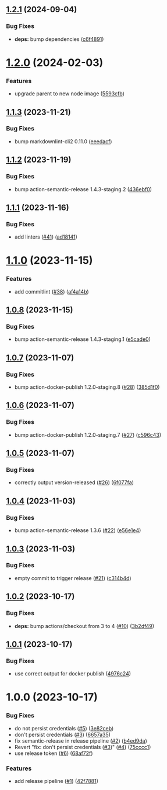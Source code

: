 ## [1.2.1](https://github.com/outoforbitdev/canary-dotnet-reactapp/compare/v1.2.0...v1.2.1) (2024-09-04)


### Bug Fixes

* **deps:** bump dependencies ([c6f4891](https://github.com/outoforbitdev/canary-dotnet-reactapp/commit/c6f4891aa76173d18156a6b6533510e6248f253a))

# [1.2.0](https://github.com/outoforbitdev/canary-dotnet-reactapp/compare/v1.1.3...v1.2.0) (2024-02-03)


### Features

* upgrade parent to new node image ([5593cfb](https://github.com/outoforbitdev/canary-dotnet-reactapp/commit/5593cfb16f57febed4023a0c58ba6bb135999028))

## [1.1.3](https://github.com/outoforbitdev/canary-dotnet-reactapp/compare/v1.1.2...v1.1.3) (2023-11-21)


### Bug Fixes

* bump markdownlint-cli2 0.11.0 ([eeedacf](https://github.com/outoforbitdev/canary-dotnet-reactapp/commit/eeedacfeee22270f15f958b4f8aaf1fe7653d573))

## [1.1.2](https://github.com/outoforbitdev/canary-dotnet-reactapp/compare/v1.1.1...v1.1.2) (2023-11-19)


### Bug Fixes

* bump action-semantic-release 1.4.3-staging.2 ([436ebf0](https://github.com/outoforbitdev/canary-dotnet-reactapp/commit/436ebf0c6a207211fd217e985fef0566b80623d1))

## [1.1.1](https://github.com/outoforbitdev/canary-dotnet-reactapp/compare/v1.1.0...v1.1.1) (2023-11-16)


### Bug Fixes

* add linters ([#41](https://github.com/outoforbitdev/canary-dotnet-reactapp/issues/41)) ([ad18141](https://github.com/outoforbitdev/canary-dotnet-reactapp/commit/ad18141ace81c3d8510ef553a4e26c789e36b2d5))

# [1.1.0](https://github.com/outoforbitdev/canary-dotnet-reactapp/compare/v1.0.8...v1.1.0) (2023-11-15)


### Features

* add commitlint ([#38](https://github.com/outoforbitdev/canary-dotnet-reactapp/issues/38)) ([af4a14b](https://github.com/outoforbitdev/canary-dotnet-reactapp/commit/af4a14b804fe63d320c17f83d7bedb67d9bf7744))

## [1.0.8](https://github.com/outoforbitdev/canary-dotnet-reactapp/compare/v1.0.7...v1.0.8) (2023-11-15)


### Bug Fixes

* bump action-semantic-release 1.4.3-staging.1 ([e5cade0](https://github.com/outoforbitdev/canary-dotnet-reactapp/commit/e5cade00b62a38590c89f61181406f69822cd85f))

## [1.0.7](https://github.com/outoforbitdev/canary-dotnet-reactapp/compare/v1.0.6...v1.0.7) (2023-11-07)


### Bug Fixes

* bump action-docker-publish 1.2.0-staging.8 ([#28](https://github.com/outoforbitdev/canary-dotnet-reactapp/issues/28)) ([385d1f0](https://github.com/outoforbitdev/canary-dotnet-reactapp/commit/385d1f064266c6fd35e449fcde3b994aa43d2eb9))

## [1.0.6](https://github.com/outoforbitdev/canary-dotnet-reactapp/compare/v1.0.5...v1.0.6) (2023-11-07)


### Bug Fixes

* bump action-docker-publish 1.2.0-staging.7 ([#27](https://github.com/outoforbitdev/canary-dotnet-reactapp/issues/27)) ([c596c43](https://github.com/outoforbitdev/canary-dotnet-reactapp/commit/c596c4391dcab1a595c934881a562880ee71e4de))

## [1.0.5](https://github.com/outoforbitdev/canary-dotnet-reactapp/compare/v1.0.4...v1.0.5) (2023-11-07)


### Bug Fixes

* correctly output version-released ([#26](https://github.com/outoforbitdev/canary-dotnet-reactapp/issues/26)) ([6f077fa](https://github.com/outoforbitdev/canary-dotnet-reactapp/commit/6f077fa0fb9b4c81dae679c7b4967af16cae078a))

## [1.0.4](https://github.com/outoforbitdev/canary-dotnet-reactapp/compare/v1.0.3...v1.0.4) (2023-11-03)


### Bug Fixes

* bump action-semantic-release 1.3.6 ([#22](https://github.com/outoforbitdev/canary-dotnet-reactapp/issues/22)) ([e56e1e4](https://github.com/outoforbitdev/canary-dotnet-reactapp/commit/e56e1e4114e9555b7d874fd5eaddc4e6f1201e5c))

## [1.0.3](https://github.com/outoforbitdev/canary-dotnet-reactapp/compare/v1.0.2...v1.0.3) (2023-11-03)


### Bug Fixes

* empty commit to trigger release ([#21](https://github.com/outoforbitdev/canary-dotnet-reactapp/issues/21)) ([c314b4d](https://github.com/outoforbitdev/canary-dotnet-reactapp/commit/c314b4dfd0b9cd3aa336d94049d265286c690974))

## [1.0.2](https://github.com/outoforbitdev/canary-dotnet-reactapp/compare/v1.0.1...v1.0.2) (2023-10-17)


### Bug Fixes

* **deps:** bump actions/checkout from 3 to 4 ([#10](https://github.com/outoforbitdev/canary-dotnet-reactapp/issues/10)) ([3b2df49](https://github.com/outoforbitdev/canary-dotnet-reactapp/commit/3b2df49c0c90f886676c5f1bb1ac7c235b4fc2d2))

## [1.0.1](https://github.com/outoforbitdev/canary-dotnet-reactapp/compare/v1.0.0...v1.0.1) (2023-10-17)


### Bug Fixes

* use correct output for docker publish ([4976c24](https://github.com/outoforbitdev/canary-dotnet-reactapp/commit/4976c24010564a5c545ee080c5ea20f1ae339740))

# 1.0.0 (2023-10-17)


### Bug Fixes

* do not persist credentials ([#5](https://github.com/outoforbitdev/canary-dotnet-reactapp/issues/5)) ([3e82ceb](https://github.com/outoforbitdev/canary-dotnet-reactapp/commit/3e82cebace1147daf9507060d1d11710cf1d635c))
* don't persist credentials ([#3](https://github.com/outoforbitdev/canary-dotnet-reactapp/issues/3)) ([6657a35](https://github.com/outoforbitdev/canary-dotnet-reactapp/commit/6657a35c72b198b8bcd118474d3002713b764cc7))
* fix semantic-release in release pipeline ([#2](https://github.com/outoforbitdev/canary-dotnet-reactapp/issues/2)) ([b4ed9da](https://github.com/outoforbitdev/canary-dotnet-reactapp/commit/b4ed9da2cea1c2ddb4e721f8e2230a03424689f1))
* Revert "fix: don't persist credentials ([#3](https://github.com/outoforbitdev/canary-dotnet-reactapp/issues/3))" ([#4](https://github.com/outoforbitdev/canary-dotnet-reactapp/issues/4)) ([75cccc1](https://github.com/outoforbitdev/canary-dotnet-reactapp/commit/75cccc1fe655ebd308277d210b28bd54ea781ef1))
* use release token ([#6](https://github.com/outoforbitdev/canary-dotnet-reactapp/issues/6)) ([68af72f](https://github.com/outoforbitdev/canary-dotnet-reactapp/commit/68af72fdc5fbffc039b090854983de62c89f6242))


### Features

* add release pipeline ([#1](https://github.com/outoforbitdev/canary-dotnet-reactapp/issues/1)) ([42f7881](https://github.com/outoforbitdev/canary-dotnet-reactapp/commit/42f78818c5c47135a219482d5e374284895875a6))
